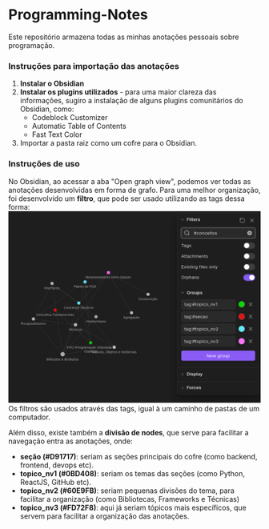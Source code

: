 # Programming-Notes
Este repositório armazena todas as minhas anotações pessoais sobre programação.

### Instruções para importação das anotações

1. **Instalar o Obsidian**
2. **Instalar os plugins utilizados** - para uma maior clareza das informações, sugiro a instalação de alguns plugins comunitários do Obsidian, como:
	* Codeblock Customizer
	* Automatic Table of Contents
	* Fast Text Color
3. Importar a pasta raiz como um cofre para o Obsidian.

### Instruções de uso
No Obsidian, ao acessar a aba "Open graph view", podemos ver todas as anotações desenvolvidas em forma de grafo. Para uma melhor organização, foi desenvolvido um **filtro**, que pode ser usado utilizando as tags dessa forma:
<img src="img/Pasted image 20250424154748.png">
Os filtros são usados através das tags, igual à um caminho de pastas de um computador.

Além disso, existe também a **divisão de nodes**, que serve para facilitar a navegação entra as anotações, onde:
* **seção (#D91717)**: seriam as seções principais do cofre (como backend, frontend, devops etc).
* **topico_nv1 (#0BD408)**: seriam os temas das seções (como Python, ReactJS, GitHub etc).
* **topico_nv2 (#60E9FB)**: seriam pequenas divisões do tema, para facilitar a organização (como Bibliotecas, Frameworks e Técnicas)
* **topico_nv3 (#FD72F8)**: aqui já seriam tópicos mais específicos, que servem para facilitar a organização das anotações.

